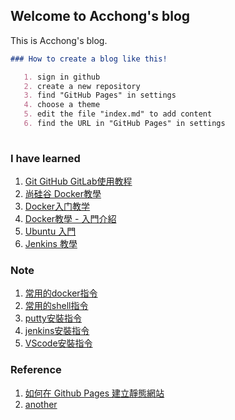 ##  Welcome to Acchong's blog

   This is Acchong's blog.

```markdown
### How to create a blog like this!

   1. sign in github
   2. create a new repository
   3. find "GitHub Pages" in settings
   4. choose a theme
   5. edit the file "index.md" to add content
   6. find the URL in "GitHub Pages" in settings
    
```


### I have learned 
   1. [Git GitHub GitLab使用教程](https://www.youtube.com/watch?v=usgghEA_BEk&list=PL5eFspCU9xDe4Gz0LotCdRg5V68AD3icH&index=1)
   2. [尚硅谷 Docker教學](https://www.youtube.com/watch?v=37b3cWIIxUg&list=PLmOn9nNkQxJFX0YVLDw5EMUL-4cVzXL33&index=1)
   3. [Docker入门教学](https://www.youtube.com/watch?v=bumV64OfLCs&list=PLliocbKHJNwubNT2oK-xlB1GXTXuLFb0I)
   4. [Docker教學 - 入門介紹](https://www.youtube.com/watch?v=pa1Zao1Hy2c&list=PLVVMQF8vWNCJnlO0Y34AE_1AgCapldp38)
   5. [Ubuntu 入門](https://www.youtube.com/watch?v=u6-IMozWQG0&list=PLkmkNssEXKuxfpeezLrnmHsUoJRJzWVui&index=1)
   6. [Jenkins 教學](https://www.youtube.com/watch?v=SbMabIXQd_A&list=PLmOn9nNkQxJE_3wrOfHdL1dWRY6CCHBnh)

### Note
   1. [常用的docker指令](https://jian-hong-wu.github.io/blog/docker/)
   2. [常用的shell指令](https://jian-hong-wu.github.io/blog/shell/)
   3. [putty安裝指令](https://jian-hong-wu.github.io/blog/putty/)
   4. [jenkins安裝指令](https://jian-hong-wu.github.io/blog/jenkins/)
   5. [VScode安裝指令](https://jian-hong-wu.github.io/blog/VScode/)

### Reference
   1. [如何在 Github Pages 建立靜態網站](https://www.youtube.com/watch?v=bU0f1IvUcZA)
   2. [another](https://jian-hong-wu.github.io/blog/another/)

